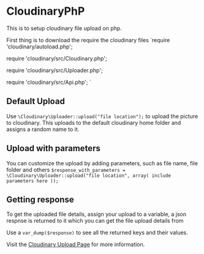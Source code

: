 # CloudinaryPhP
This is to setup cloudinary file upload on php.

First thing is to download the require the cloudinary files
`require 'cloudinary/autoload.php';

require 'cloudinary/src/Cloudinary.php';

require 'cloudinary/src/Uploader.php';

require 'cloudinary/src/Api.php';
`

##  Default Upload
Use `\Cloudinary\Uploader::upload("file location");` to upload the picture to cloudinary.
This uploads to the default cloudinary home folder and assigns a random name to it.

##  Upload with parameters
You can customize the upload by adding parameters, such as file name, file folder and others
`$response_with_parameters =  \Cloudinary\Uploader::upload("file location",
    array(
    include parameters here
));
`

## Getting response
To get the uploaded file details, assign your upload to a variable, a json respnse is returned to it which you can get the file upload details from

Use a `var_dump($response)` to see all the returned keys and their values.

Visit the [Cloudinary Upload Page](https://cloudinary.com/documentation/upload_images)  for more information.